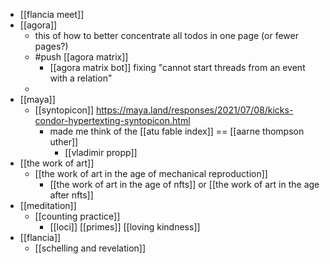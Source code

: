 - [[flancia meet]]
- [[agora]]
	- this of how to better concentrate all todos in one page (or fewer pages?)
	- #push [[agora matrix]]
		- [[agora matrix bot]] fixing "cannot start threads from an event with a relation"
	-
- [[maya]]
	- [[syntopicon]] https://maya.land/responses/2021/07/08/kicks-condor-hypertexting-syntopicon.html
		- made me think of the [[atu fable index]] == [[aarne thompson uther]]
			- [[vladimir propp]]
- [[the work of art]]
	- [[the work of art in the age of mechanical reproduction]]
		- [[the work of art in the age of nfts]] or [[the work of art in the age after nfts]]
- [[meditation]]
	- [[counting practice]]
		- [[loci]] [[primes]] [[loving kindness]]
- [[flancia]]
	- [[schelling and revelation]]